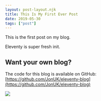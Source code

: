 ```yaml
---
layout: post-layout.njk
title: This Is My First Ever Post
date: 2019-05-30
tags: ["post"]
---
```


<!-- Excerpt Start -->

This is the first post on my blog.

<!-- Excerpt End -->

Eleventy is super fresh init.

## Want your own blog?

The code for this blog is available on GitHub:
[https://github.com/JonUK/eleventy-blog](https://github.com/JonUK/eleventy-blog)

<img src="https://octodex.github.com/images/stormtroopocat.jpg">
